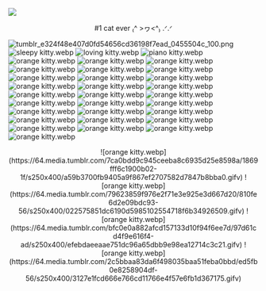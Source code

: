 ![](https://komarev.com/ghpvc/?username=WAMHI&color=fc8116)

<p align="center">
#1 cat ever ₍^ >ヮ<^₎ .ᐟ.ᐟ

![tumblr_e324f48e407d0fd54656cd36198f7ead_0455504c_100.png](tumblr_e324f48e407d0fd54656cd36198f7ead_0455504c_100.png)
![sleepy kitty.webp](https://raw.githubusercontent.com/WAMHI/WAMHI/refs/heads/main/sleepy%20kitty.webp)
![loving kitty.webp](https://raw.githubusercontent.com/WAMHI/WAMHI/refs/heads/main/cats%20loving.webp)
![piano kitty.webp](https://raw.githubusercontent.com/WAMHI/WAMHI/refs/heads/main/piano%20cat.webp)
![orange kitty.webp](https://raw.githubusercontent.com/WAMHI/WAMHI/refs/heads/main/orange.webp)
![orange kitty.webp](https://raw.githubusercontent.com/WAMHI/WAMHI/refs/heads/main/kittienss.webp)
![orange kitty.webp](https://raw.githubusercontent.com/WAMHI/WAMHI/refs/heads/main/lol%20cat.webp)
![orange kitty.webp](https://raw.githubusercontent.com/WAMHI/WAMHI/refs/heads/main/hachi%20chika.webp)
![orange kitty.webp](https://raw.githubusercontent.com/WAMHI/WAMHI/refs/heads/main/chewwwing.webp)
![orange kitty.webp](https://raw.githubusercontent.com/WAMHI/WAMHI/refs/heads/main/cutie%20baby.webp)
![orange kitty.webp](https://raw.githubusercontent.com/WAMHI/WAMHI/refs/heads/main/sleeeeeps.webp)
![orange kitty.webp](https://raw.githubusercontent.com/WAMHI/WAMHI/refs/heads/main/mrrorw.webp)
![orange kitty.webp](hawaii.png)
![orange kitty.webp](https://raw.githubusercontent.com/WAMHI/WAMHI/refs/heads/main/smellin.webp)
![orange kitty.webp](https://raw.githubusercontent.com/WAMHI/WAMHI/refs/heads/main/baby%20kitten.webp)
![orange kitty.webp](https://raw.githubusercontent.com/WAMHI/WAMHI/refs/heads/main/puter.webp)
![orange kitty.webp](https://64.media.tumblr.com/281a3c25238db8cca17f348992e158e1/577528e6321b868a-d3/s250x400/9dbd391b51529575c2966169da8eadc154809bc6.gifv)
![orange kitty.webp](https://64.media.tumblr.com/5681dced8641edb16167f16dd336bb7b/d2631e4dd00e84e4-da/s100x200/ce16d7437d9b195765181a4f84bc825fdfece9e1.gifv)
![orange kitty.webp](https://64.media.tumblr.com/107b1a455a4e6d55cefd52d3d8977436/d1a40ee2f7911a09-f7/s100x200/caa028c644648c013961cf3c2926d57fdfbb7513.gifv)
![orange kitty.webp](https://64.media.tumblr.com/b5fa695432ffc1c130c4fc952ea5cfc6/a86a15a4d492f826-b2/s100x200/8ab63d4878186aa78dbb5e6277f1b88034cbfdff.gifv)
![orange kitty.webp](https://64.media.tumblr.com/fa4fbbf7f604eae95089be164c23a92e/be43fa8c343f821f-36/s100x200/3dcfd6a513e3ef74de8145ded53972deff84f268.gifv)
![orange kitty.webp](https://64.media.tumblr.com/6862599c4d7ea79e223e2e844d5722d1/88ea3eeb73f3d5c4-88/s100x200/fae3a448815705c92374cfe47ca4625904334a3d.pnj)
![orange kitty.webp](https://64.media.tumblr.com/1d6f5948cdb850324e8032e27caaeaf2/31f6b6c91b66aa5b-64/s100x200/20efe6dee93d6b1826bd4ce4330ce608958d844b.gifv)
![orange kitty.webp](https://64.media.tumblr.com/94f44cdcddf000b93216f3ed9f7ffd75/b553fbecacc6e296-4c/s100x200/9e4ed0cf3eede0934f660de8be4701ee96276d3e.gifv)
![orange kitty.webp](https://64.media.tumblr.com/9c498df1cc4b8d9ec609c30b34d2fa03/12399935739b482a-7e/s100x200/33cf649657a5c62727276ef013a41c1f9b6df730.gifv)
![orange kitty.webp](https://64.media.tumblr.com/31c46d2c0ab9bc8151f5af05f7039229/dffcafd58da45e0a-a7/s100x200/8819050fc39396781167217e6d0741fc02b606ab.gifv)
![orange kitty.webp](https://64.media.tumblr.com/e4cc07ebabfc744db7cb0fa334171dac/14133bc6bb4daeda-c3/s100x200/91ec7eb4df99c5a6409b211b1d216fed07949a77.gifv)
![orange kitty.webp](https://64.media.tumblr.com/fc81b5e32fa3d5647f2fe50094fe3697/6c5c505f0459a950-c1/s100x200/ad1294a7298f96e823580fb11cb00ec5e58c69f7.gifv)
![orange kitty.webp](https://64.media.tumblr.com/6966e2232048828e2808d3bc5b144fa3/27cc8c35c7be47a6-bc/s250x400/0d98fd225af849108760fd472d382721f783a0d7.gifv)
![orange kitty.webp](https://64.media.tumblr.com/e740b909a2f621f2e1127cbd6e1c045a/b0fd1fab485022e8-ea/s100x200/66c46c61bc66bffd52a35465a825a41bc9812c2e.gifv)
![orange kitty.webp](https://64.media.tumblr.com/99b4e70bf59aaae9859b02301c6627eb/15352180265bc3fe-0b/s100x200/0aebbf8c534bd1820021eacd17277b488b30b99e.gifv)
![orange kitty.webp](https://64.media.tumblr.com/f9ea0825bb56bf6b02d18491f32fb060/284e95c3c084fe3f-6f/s100x200/df20b87d476590e7155eb868d6cfc9962272c1d9.gifv)
<p align="center">
<![orange kitty.webp](https://64.media.tumblr.com/782c1bbf0fa4fefee3634bda77dc798f/e0cf5a314a61ccd5-ac/s250x400/a0c203d6f9b72d2858808857c93dc78e825ca98c.gifv)>
![orange kitty.webp](https://64.media.tumblr.com/7ca0bdd9c945ceeba8c6935d25e8598a/1869fff6c1900b02-1f/s250x400/a59b3700fb9405a9f867ef2707582d7847b8bba0.gifv)
![orange kitty.webp](https://64.media.tumblr.com/79623859f976e2f71e3e925e3d667d20/810fe6d2e09bdc93-56/s250x400/022575851dc6190d5985102554718f6b34926509.gifv)
![orange kitty.webp](https://64.media.tumblr.com/bfc0e0a882afcd157133d10f94f6ee7d/97d61cd4f9e616f4-ad/s250x400/efebdaeeaae751dc96a65dbb9e98ea12714c3c21.gifv)
![orange kitty.webp](https://64.media.tumblr.com/2c5bbaa83da6f498035baa51feba0bbd/ed5fb0e8258904df-56/s250x400/3127e1fcd666e766cd11766e4f57e6fb1d367175.gifv)
